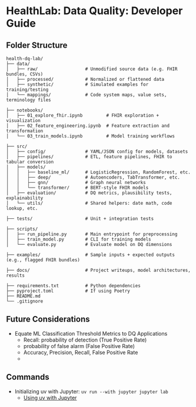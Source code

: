 # HealthLab: Data Quality: Developer Guide

## Folder Structure
```
health-dq-lab/
├── data/
│   ├── raw/                  # Unmodified source data (e.g. FHIR bundles, CSVs)
│   ├── processed/            # Normalized or flattened data
│   ├── synthetic/            # Simulated examples for training/testing
│   └── mappings/             # Code system maps, value sets, terminology files

├── notebooks/
│   ├── 01_explore_fhir.ipynb         # FHIR exploration + visualization
│   ├── 02_feature_engineering.ipynb  # Feature extraction and transformation
│   └── 03_train_models.ipynb         # Model training workflows

├── src/
│   ├── config/               # YAML/JSON config for models, datasets
│   ├── pipelines/            # ETL, feature pipelines, FHIR to tabular conversion
│   ├── models/
│   │   ├── baseline_ml/      # LogisticRegression, RandomForest, etc.
│   │   ├── deep/             # Autoencoders, TabTransformer, etc.
│   │   ├── gnn/              # Graph neural networks
│   │   └── transformer/      # BERT-style FHIR models
│   ├── evaluation/           # DQ metrics, plausibility tests, explainability
│   └── utils/                # Shared helpers: date math, code lookup, etc.

├── tests/                    # Unit + integration tests

├── scripts/
│   ├── run_pipeline.py       # Main entrypoint for preprocessing
│   ├── train_model.py        # CLI for training models
│   └── evaluate.py           # Evaluate model on DQ dimensions

├── examples/                 # Sample inputs + expected outputs (e.g., flagged FHIR bundles)

├── docs/                     # Project writeups, model architectures, results

├── requirements.txt          # Python dependencies
├── pyproject.toml            # If using Poetry
├── README.md
└── .gitignore
```

## Future Considerations
- Equate ML Classification Threshold Metrics to DQ Applications
    - Recall: probability of detection (True Positive Rate)
    - probability of false alarm (False Positive Rate)
    - Accuracy, Precision, Recall, False Positive Rate
    - 

## Commands
- Initializing uv with Jupyter: `uv run --with jupyter jupyter lab`
    - [Using uv with Jupyter](https://docs.astral.sh/uv/guides/integration/jupyter/)

